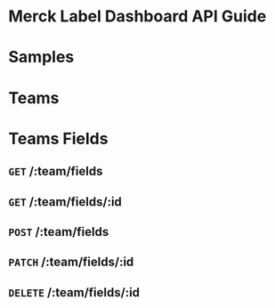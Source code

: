 # Merck Label Dashboard API Guide

# Samples

# Teams

# Teams Fields

## `GET` /:team/fields

## `GET` /:team/fields/:id

## `POST` /:team/fields

## `PATCH` /:team/fields/:id

## `DELETE` /:team/fields/:id

